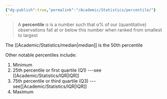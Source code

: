 ```yaml
---
{"dg-publish":true,"permalink":"/Academic/Statistics/percentile/"}
---
```


>A **percentile** α is a number such that α% of our (quantitative) observations fall at or below this number when ranked from smallest to largest

The [[Academic/Statistics/median\|median]] is the 50th percentile

Other notable percentiles include: 
1. Minimum 
2.  25th percentile or first quartile (Q1) ---see [[Academic/Statistics/IQR\|IQR]]
3.  75th percentile or third quartile (Q3) ---see[[Academic/Statistics/IQR\|IQR]]
4.  Maximum
